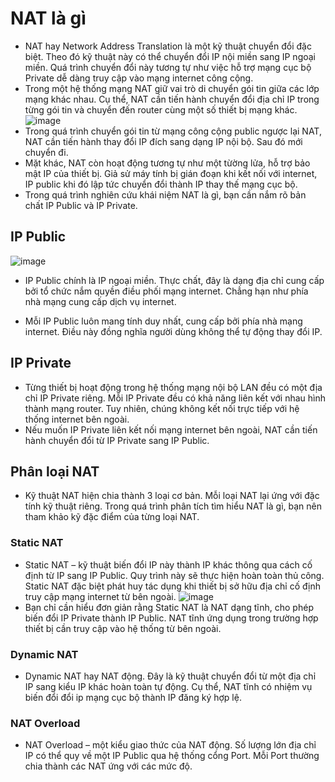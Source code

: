 # NAT là gì
* NAT hay Network Address Translation là một kỹ thuật chuyển đổi đặc biệt. Theo đó kỹ thuật này có thể chuyển đổi IP nội miền sang IP ngoại miền. Quá trình chuyển đổi này tương tự như việc hỗ trợ mạng cục bộ Private dễ dàng truy cập vào mạng internet công cộng.
* Trong một hệ thống mạng NAT giữ vai trò di chuyển gói tin giữa các lớp mạng khác nhau. Cụ thể, NAT cần tiến hành chuyển đổi địa chỉ IP trong từng gói tin và chuyển đến router cùng một số thiết bị mạng khác.
![image](https://user-images.githubusercontent.com/91528234/201025303-9906e49d-8bf2-4dd2-9f98-fe998f4cd2b0.png)
* Trong quá trình chuyển gói tin từ mạng công cộng public ngược lại NAT, NAT cần tiến hành thay đổi IP đích sang dạng IP nội bộ. Sau đó mới chuyển đi.
* Mặt khác, NAT còn hoạt động tương tự như một từờng lửa, hỗ trợ bảo mật IP của thiết bị. Giả sử máy tính bị gián đoạn khi kết nối với internet, IP public khi đó lập tức chuyển đổi thành IP thay thế mạng cục bộ.
* Trong quá trình nghiên cứu khái niệm NAT là gì, bạn cần nắm rõ bản chất IP Public và IP Private.
## IP Public
![image](https://user-images.githubusercontent.com/91528234/201025854-9e1faa75-17dd-471d-a78d-03d895807e57.png)

* IP Public chính là IP ngoại miền. Thực chất, đây là dạng địa chỉ cung cấp bởi tổ chức nắm quyền điều phối mạng internet. Chẳng hạn như phía nhà mạng cung cấp dịch vụ internet.

* Mỗi IP Public luôn mang tính duy nhất, cung cấp bởi phía nhà mạng internet. Điều này đồng nghĩa người dùng không thể tự động thay đổi IP.

## IP Private
* Từng thiết bị hoạt động trong hệ thống mạng nội bộ LAN đều có một địa chỉ IP Private riêng. Mỗi IP Private đều có khả năng liên kết với nhau hình thành mạng router. Tuy nhiên, chúng không kết nối trực tiếp với hệ thống internet bên ngoài.
* Nếu muốn IP Private liên kết nối mạng internet bên ngoài, NAT cần tiến hành chuyển đổi từ IP Private sang IP Public.
## Phân loại NAT
* Kỹ thuật NAT hiện chia thành 3 loại cơ bản. Mỗi loại NAT lại ứng với đặc tính kỹ thuật riêng. Trong quá trình phân tích tìm hiểu NAT là gì, bạn nên tham khảo kỹ đặc điểm của từng loại NAT.
### Static NAT
* Static NAT – kỹ thuật biến đổi IP này thành IP khác thông qua cách cố định từ IP sang IP Public. Quy trình này sẽ thực hiện hoàn toàn thủ công. Static NAT đặc biệt phát huy tác dụng khi thiết bị sở hữu địa chỉ cố định truy cập mạng internet từ bên ngoài.
![image](https://user-images.githubusercontent.com/91528234/201026095-fb6d4c12-0fe9-46cf-a329-acdeda2c06fc.png)
* Bạn chỉ cần hiểu đơn giản rằng Static NAT là NAT dạng tĩnh, cho phép biến đổi IP Private thành IP Public. NAT tĩnh ứng dụng trong trường hợp thiết bị cần truy cập vào hệ thống từ bên ngoài.
### Dynamic NAT
* Dynamic NAT hay NAT động. Đây là kỹ thuật chuyển đổi từ một địa chỉ IP sang kiểu IP khác hoàn toàn tự động. Cụ thể, NAT tĩnh có nhiệm vụ biến đổi đổi ip mạng cục bộ thành IP đăng ký hợp lệ.
### NAT Overload
* NAT Overload – một kiểu giao thức của NAT động. Số lượng lớn địa chỉ IP có thể quy về một IP Public qua hệ thống cổng Port. Mỗi Port thường chia thành các NAT ứng với các mức độ.

